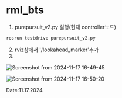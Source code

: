 # rml_bts
1. purepursuit_v2.py 실행(현재 controller노드)

```
rosrun testdrive purepursuit_v2.py
```

2. rviz상에서 '/lookahead_marker'추가
3. 
   
![Screenshot from 2024-11-17 16-49-45](https://github.com/user-attachments/assets/fb6ac84f-c6b2-4047-b4b9-f64502817de8)


![Screenshot from 2024-11-17 16-50-20](https://github.com/user-attachments/assets/08329c19-4e5d-4e0c-be13-dadaf0d24841)




Date:11.17.2024 
